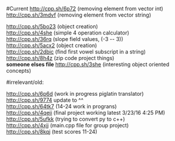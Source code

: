 #Current
http://cpp.sh/6p72 (removing element from vector int)
http://cpp.sh/3mdvf (removing element from vector string)

http://cpp.sh/5bo23 (object creation)  
http://cpp.sh/4she (simple 4 operation calculator)  
http://cpp.sh/36rq (slope field values, (-3 -- 3))  
http://cpp.sh/5acx2 (object creation)  
http://cpp.sh/2dbic (find first vowel subscript in a string)  
http://cpp.sh/8h4z (zip code project things)  
**someone elses file** http://cpp.sh/3she (interesting object oriented concepts)  

#irrelevant/old:

http://cpp.sh/6p6d (work in progress piglatin translator)   
http://cpp.sh/9774 update to ^^  
http://cpp.sh/64tk7 (14-24 work in prograns)  
http://cpp.sh/4qeji (final project working latest 3/23/16 4:25 PM)   
http://cpp.sh/5ufkk (trying to convert py to c++)  
http://cpp.sh/4xjj (main.cpp file for group project)  
http://cpp.sh/8kqj (test scores 11-24)  
